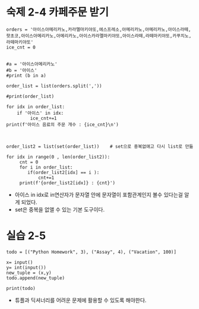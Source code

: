 # 숙제 2-4 카페주문 받기
```
orders = '아이스아메리카노,카라멜마키야또,에스프레소,아메리카노,아메리카노,아이스라떼,핫초코,아이스아메리카노,아메리카노,아이스카라멜마키야또,아이스라떼,라떼마키야또,카푸치노,라떼마키야또'
ice_cnt = 0


#a = '아이스아메리카노'
#b = '아이스'
#print (b in a) 

order_list = list(orders.split(','))

#print(order_list)

for idx in order_list:
    if '아이스' in idx:
         ice_cnt+=1
print(f'아이스 음료의 주문 개수 : {ice_cnt}\n')



order_list2 = list(set(order_list))    # set으로 중복없애고 다시 list로 만듦

for idx in range(0 , len(order_list2)):
     cnt = 0
     for i in order_list:
        if(order_list2[idx] == i ):
            cnt+=1
     print(f'{order_list2[idx]} : {cnt}')

```
- 아이스 in idx로 in연산자가 문자열 안에 문자열이 포함관계인지 볼수 있다는걸 알게 되었다.
- set은 중복을 없앨 수 있는 기본 도구이다.


# 실습 2-5
```
todo = [("Python Homework", 3), ("Assay", 4), ("Vacation", 100)]

x= input()
y= int(input())
new_tuple = (x,y)
todo.append(new_tuple)

print(todo)

```
- 튜플과 딕셔너리를 어려운 문제에 활용할 수 있도록 해야한다.
